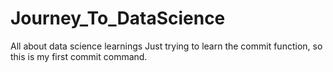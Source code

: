 # Journey_To_DataScience
All about data science learnings
Just trying to learn the commit function, so this is my first commit command.
